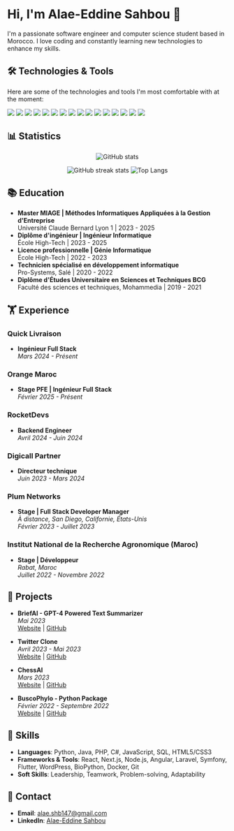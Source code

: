 # Hi, I'm Alae-Eddine Sahbou 👋

I'm a passionate software engineer and computer science student based in Morocco. I love coding and constantly learning new technologies to enhance my skills.

## 🛠️ Technologies & Tools

Here are some of the technologies and tools I'm most comfortable with at the moment:

![](https://img.shields.io/badge/Code-JavaScript-informational?style=flat&color=informational&logo=javascript)
![](https://img.shields.io/badge/Code-Python-informational?style=flat&color=informational&logo=python)
![](https://img.shields.io/badge/Code-PHP-informational?style=flat&color=informational&logo=php)
![](https://img.shields.io/badge/Code-React-informational?style=flat&color=informational&logo=react)
![](https://img.shields.io/badge/Code-NextJS-informational?style=flat&color=informational&logo=next.js)
![](https://img.shields.io/badge/Code-TailwindCSS-informational?style=flat&color=informational&logo=tailwind-css)
![](https://img.shields.io/badge/Code-Node.js-informational?style=flat&color=informational&logo=node-dot-js)
![](https://img.shields.io/badge/Code-MySQL-informational?style=flat&color=success&logo=mysql)
![](https://img.shields.io/badge/Code-MongoDB-informational?style=flat&color=success&logo=mongodb)
![](https://img.shields.io/badge/Code-Angular-informational?style=flat&color=informational&logo=angular)
![](https://img.shields.io/badge/Code-Laravel-informational?style=flat&color=informational&logo=laravel)
![](https://img.shields.io/badge/Code-Symfony-informational?style=flat&color=informational&logo=symfony)
![](https://img.shields.io/badge/Code-Flutter-informational?style=flat&color=informational&logo=flutter)
![](https://img.shields.io/badge/Tool-Docker-informational?style=flat&color=warning&logo=docker)
![](https://img.shields.io/badge/Tool-Git-informational?style=flat&color=success&logo=git)
![](https://img.shields.io/badge/Tool-Visual_Studio_Code-informational?style=flat&color=success&logo=visual-studio-code)

## 📊 Statistics
<center>

![GitHub stats](https://github-readme-stats.vercel.app/api?username=alaesahbou&show_icons=true&theme=dark)

![GitHub streak stats](https://github-readme-streak-stats.herokuapp.com/?user=alaesahbou&theme=dark)
![Top Langs](https://github-readme-stats.vercel.app/api/top-langs/?username=alaesahbou&layout=compact&theme=dark)

</center>

## 📚 Education

- **Master MIAGE | Méthodes Informatiques Appliquées à la Gestion d'Entreprise**  
  Université Claude Bernard Lyon 1 | 2023 - 2025
- **Diplôme d'ingénieur | Ingénieur Informatique**  
  École High-Tech | 2023 - 2025
- **Licence professionnelle | Génie Informatique**  
  École High-Tech | 2022 - 2023
- **Technicien spécialisé en développement informatique**  
  Pro-Systems, Salé | 2020 - 2022
- **Diplôme d'Études Universitaire en Sciences et Techniques BCG**  
  Faculté des sciences et techniques, Mohammedia | 2019 - 2021

## 🏋️ Experience

### Quick Livraison  
- **Ingénieur Full Stack**  
  *Mars 2024 - Présent*

### Orange Maroc  
- **Stage PFE | Ingénieur Full Stack**  
  *Février 2025 - Présent*

### RocketDevs  
- **Backend Engineer**  
  *Avril 2024 - Juin 2024*

### Digicall Partner  
- **Directeur technique**  
  *Juin 2023 - Mars 2024*

### Plum Networks  
- **Stage | Full Stack Developer Manager**  
  *À distance, San Diego, Californie, États-Unis*  
  *Février 2023 - Juillet 2023*

### Institut National de la Recherche Agronomique (Maroc)  
- **Stage | Développeur**  
  *Rabat, Maroc*  
  *Juillet 2022 - Novembre 2022*

## 🚀 Projects

- **BriefAI - GPT-4 Powered Text Summarizer**  
  *Mai 2023*  
  [Website](https://brief-ai.vercel.app/) | [GitHub](https://github.com/alaesahbou/BriefAI)

- **Twitter Clone**  
  *Avril 2023 - Mai 2023*  
  [Website](https://twitter-clone-oxwv.vercel.app/) | [GitHub](https://github.com/alaesahbou/twitter-clone)

- **ChessAI**  
  *Mars 2023*  
  [Website](https://alaesahbou.github.io/chessAI) | [GitHub](https://github.com/alaesahbou/chessAI)

- **BuscoPhylo - Python Package**  
  *Février 2022 - Septembre 2022*  
  [Website](http://buscophylo.inra.org.ma/) | [GitHub](https://github.com/alaesahbou/BuscoPhylo)

## 🌱 Skills

- **Languages**: Python, Java, PHP, C#, JavaScript, SQL, HTML5/CSS3
- **Frameworks & Tools**: React, Next.js, Node.js, Angular, Laravel, Symfony, Flutter, WordPress, BioPython, Docker, Git
- **Soft Skills**: Leadership, Teamwork, Problem-solving, Adaptability

## 📢 Contact

- **Email**: alae.shb147@gmail.com
- **LinkedIn**: [Alae-Eddine Sahbou](https://www.linkedin.com/in/alae-eddine-sahbou/)
